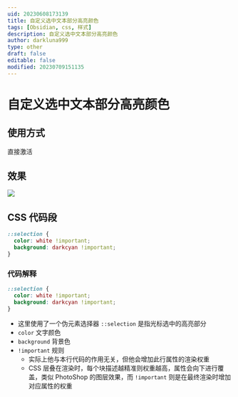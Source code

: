 ```yaml
---
uid: 20230608173139
title: 自定义选中文本部分高亮颜色
tags: [Obsidian, css, 样式]
description: 自定义选中文本部分高亮颜色
author: darkluna999
type: other
draft: false
editable: false
modified: 20230709151135
---
```


# 自定义选中文本部分高亮颜色

## 使用方式

直接激活

## 效果

![](https://cdn.pkmer.cn/images/Pasted%20image%2020230608175212.png!pkmer)

## CSS 代码段

```css
::selection {
  color: white !important;
  background: darkcyan !important;
}

```

### 代码解释

```css
::selection {
  color: white !important;
  background: darkcyan !important;
}
```

- 这里使用了一个伪元素选择器 `::selection` 是指光标选中的高亮部分
- `color` 文字颜色
- `background` 背景色
- `!important` 规则
    - 实际上他与本行代码的作用无关，但他会增加此行属性的渲染权重
    - CSS 层叠在渲染时，每个块描述越精准则权重越高，属性会向下进行覆盖，类似 PhotoShop 的图层效果，而 `!important` 则是在最终渲染时增加对应属性的权重
